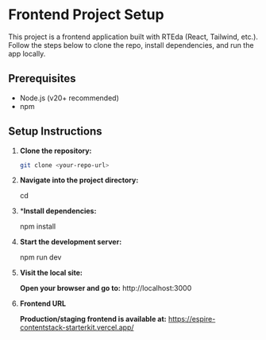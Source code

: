 # Frontend Project Setup

This project is a frontend application built with RTEda (React, Tailwind, etc.). Follow the steps below to clone the repo, install dependencies, and run the app locally.

## Prerequisites

- Node.js (v20+ recommended)
- npm

## Setup Instructions

1. **Clone the repository:**

   ```bash
   git clone <your-repo-url>


2. **Navigate into the project directory:**

    cd <project-folder-name>

3. ***Install dependencies:**

    npm install

3. **Start the development server:**

    npm run dev

4. **Visit the local site:**

     **Open your browser and go to:**
     http://localhost:3000


5. **Frontend URL**

    **Production/staging frontend is available at:**
    https://espire-contentstack-starterkit.vercel.app/